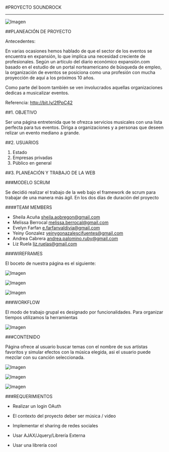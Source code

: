 #PROYECTO SOUNDROCK
<hr>

![Imagen](http://2.1m.yt/lnojrMf.png "Imagen")

##PLANEACIÓN DE PROYECTO

Antecedentes:

En varias ocasiones hemos hablado de que el sector de los eventos se encuentra en expansión, lo que implica una necesidad creciente de profesionales. Según un artículo del diario económico expansión.com basado en el estudio de un portal norteamericano de búsqueda de empleo, la organización de eventos se posiciona como una profesión con mucha proyección de aquí a los próximos 10 años.

Como parte del boom también se ven involucrados aquellas organizaciones dedicas a musicalizar eventos.

Referencia: http://bit.ly/2fPpC42

##1. OBJETIVO

Ser una página entretenida que te ofrezca servicios musicales con una lista perfecta para tus eventos.
Diriga a organizaciones y a personas que deseen relizar un evento mediano a grande.

##2. USUARIOS

1. Estado
2. Empresas privadas
3. Público en general

##3. PLANEACIÓN Y TRABAJO DE LA WEB

###MODELO SCRUM

Se decidió realizar el trabajo de la web bajo el framework de scrum para trabajar de una manera más ágil. En los dos días de duración del proyecto

####<a name="teammembers"></a>TEAM MEMBERS
* Sheila Acuña <sheila.aobregon@gmail.com>
* Melissa Berrocal <melissa.berrocal@gmail.com>
* Evelyn Farfan <e.farfanvaldivia@gmail.com>
* Yeiny Gonzalez <yeinygonazalescifuentes@gmail.com>
* Andrea Cabrera <andrea.palomino.ruby@gmail.com>
* Liz Ruela <liz.ruelas@gmail.com>



###WIREFRAMES

El boceto de nuestra página es el siguiente:

![Imagen](http://4.1m.yt/qk67VHA.jpg "Imagen")

![Imagen](http://1.1m.yt/2vn2N5s.jpg "Imagen")

![Imagen](http://4.1m.yt/8EutFLs.jpg "Imagen")


###WORKFLOW

El modo de trabajo grupal es designado por funcionalidades. Para organizar tiempos utilizamos la herramientas 

![Imagen](http://3.1m.yt/epELL94.png "Imagen")

###CONTENIDO

Página ofrece al usuario buscar temas con el nombre de sus artistas favoritos y simular efectos con la música elegida, asi el usuario puede mezclar con su canción seleccionada.


![Imagen](http://2.1m.yt/EGrEwyR.png "Imagen")

![Imagen](http://2.1m.yt/qtrcrWH.png "Imagen")

![Imagen](http://1.1m.yt/slyDOMn.png "Imagen")


###REQUERIMIENTOS

* Realizar un login OAuth

* El contexto del proyecto deber ser música / video

* Implementar el sharing de redes sociales

* Usar AJAX/Jquery/Librería Externa

* Usar una librería cool








